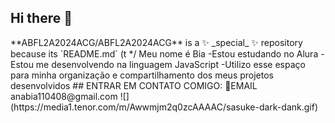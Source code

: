 ## Hi there 👋

<!----!>
**ABFL2A2024ACG/ABFL2A2024ACG** is a ✨ _special_ ✨ repository because its `README.md` (t */

Meu nome é Bia 
-Estou estudando no Alura
-Estou me desenvolvendo na linguagem JavaScript
-Utilizo esse espaço para minha organização e compartilhamento dos meus projetos desenvolvidos 

## ENTRAR EM CONTATO COMIGO: 📧EMAIL
anabia110408@gmail.com


![](https://media1.tenor.com/m/Awwmjm2q0zcAAAAC/sasuke-dark-dank.gif)




